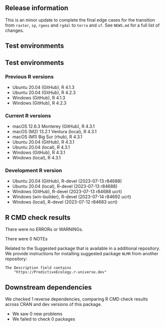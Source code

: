 ## Release information

This is an minor update to complete the final edge cases for the  transition from `raster`, `sp`, `rgeos` and `rgdal` to `terra` and `sf`.
See `NEWS.md` for a full list of changes.

## Test environments

## Test environments

### Previous R versions
* Ubuntu 20.04                 (GitHub), R 4.1.3
* Ubuntu 20.04                 (GitHub), R 4.2.3
* Windows                      (GitHub), R 4.1.3
* Windows                      (GitHub), R 4.2.3

### Current R versions
* macOS 12.6.3 Monterey        (GitHub), R 4.3.1
* macOS (M2) 13.2.1 Ventura     (local), R 4.3.1
* macOS (M1) Big Sur             (rhub), R 4.3.1
* Ubuntu 20.04                 (GitHub), R 4.3.1
* Ubuntu 20.04                  (local), R 4.3.1
* Windows                      (GitHub), R 4.3.1
* Windows                       (local), R 4.3.1

### Development R version
* Ubuntu 20.04                 (GitHub), R-devel (2023-07-13 r84688)
* Ubuntu 20.04                  (local), R-devel (2023-07-13 r84688)
* Windows                      (GitHub), R-devel (2023-07-13 r84688 ucrt)
* Windows                 (win-builder), R-devel (2023-07-14 r84692 ucrt)
* Windows                       (local), R-devel (2023-07-12 r84683 ucrt)

## R CMD check results

There were no ERRORs or WARNINGs.

There were 0 NOTEs

Related to the Suggested package that is available in a additional repository.
We provide instructions for installing suggested package `NLMR` from another repository:

    The Description field contains
        "https://PredictiveEcology.r-universe.dev"

## Downstream dependencies

We checked 1 reverse dependencies, comparing R CMD check results across CRAN and dev versions of this package.

 * We saw 0 new problems
 * We failed to check 0 packages
